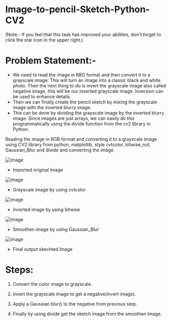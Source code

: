 # Image-to-pencil-Sketch-Python-CV2

(Note:- If you feel that this task has improved your abilities, don't forget to click the star icon in the upper right.)

# Problem Statement:-
* We need to read the image in RBG format and then convert it to a grayscale image. This will turn an image into a classic black and white photo.
Then the next thing to do is invert the grayscale image also called negative image, this will be our inverted grayscale image. Inversion can be used to enhance details.
* Then we can finally create the pencil sketch by mixing the grayscale image with the inverted blurry image.
* This can be done by dividing the grayscale image by the inverted blurry image. Since images are just arrays, we can easily do this programmatically using the divide function from the cv2 library in Python.



Reading the image in RGB format and converting it to a grayscale image using CV2 library from python, matplotlib, style cvtcolor, bitwise_not, Gaussian_Blur and divide and converting the image.

![image](https://user-images.githubusercontent.com/112110549/192283663-6051f8d8-c5c7-463f-94e7-2f3dd224deb8.png)

* Imported original Image

![image](https://user-images.githubusercontent.com/112110549/192283851-35b3c883-2261-4ed7-a1dd-f6d677a617a9.png)

* Grayscale image by using cvtcolor

![image](https://user-images.githubusercontent.com/112110549/192284042-373a9c7d-a552-4aab-83e8-5fb9e325d563.png)

* Inverted image by using bitwise

![image](https://user-images.githubusercontent.com/112110549/192284183-a511b5e5-aabb-47bd-b809-2581bbbc681b.png)

* Smoothen image by using Gaussian_Blur

![image](https://user-images.githubusercontent.com/112110549/192284338-943e90cf-3043-4115-95ea-0c82f392d45e.png)

* Final output skechted Image

# Steps: 
1) Convert the color image to grayscale.

2) Invert the grayscale image to get a negative(invert image).

3) Apply a Gaussian blur() to the negative from previous step.

4) Finally by using divide get the sketch image from the smoothen Image.
